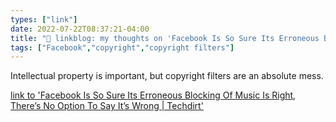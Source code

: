 ```yaml
---
types: ["link"]
date: 2022-07-22T08:37:21-04:00
title: "🔗 linkblog: my thoughts on 'Facebook Is So Sure Its Erroneous Blocking Of Music Is Right, There’s No Option To Say It’s Wrong | Techdirt'"
tags: ["Facebook","copyright","copyright filters"]
---
```

Intellectual property is important, but copyright filters are an absolute mess.
 

[link to 'Facebook Is So Sure Its Erroneous Blocking Of Music Is Right, There’s No Option To Say It’s Wrong | Techdirt'](https://www.techdirt.com/2022/07/21/facebook-is-so-sure-its-erroneous-blocking-of-music-is-right-theres-no-option-to-say-its-wrong/)
